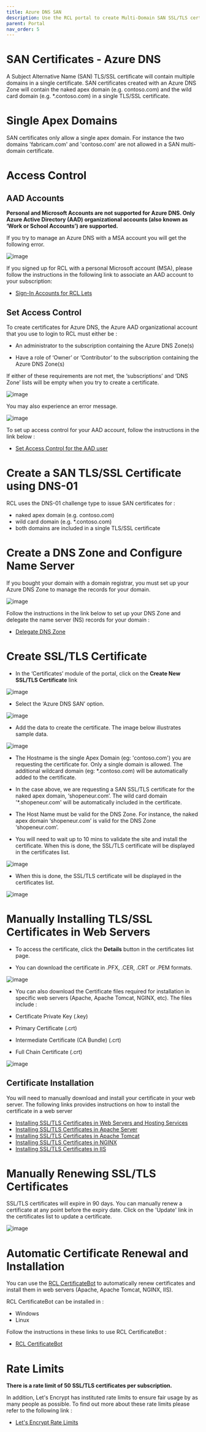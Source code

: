 ```yaml
---
title: Azure DNS SAN
description: Use the RCL portal to create Multi-Domain SAN SSL/TLS certificates using an Azure DNS Zone 
parent: Portal
nav_order: 5
---
```


# SAN Certificates - Azure DNS

A Subject Alternative Name (SAN) TLS/SSL certificate will contain multiple domains in a single certificate. SAN certificates created with an Azure DNS Zone will contain the naked apex domain (e.g. contoso.com) and the wild card domain (e.g. *.contoso.com) in a single TLS/SSL certificate.

# Single Apex Domains

SAN certificates only allow a single apex domain. For instance the two domains 'fabricam.com' and 'contoso.com' are not allowed in a SAN multi-domain certificate.

# Access Control

## AAD Accounts

**Personal and Microsoft Accounts are not supported for Azure DNS. Only Azure Active Directory (AAD) organizational accounts (also known as ‘Work or School Accounts’) are supported.**

If you try to manage an Azure DNS with a MSA account you will get the following error.

![image](../images/portal/arm-consent-error.PNG)

If you signed up for RCL with a personal Microsoft account (MSA), please follow the instructions in the following link to associate an AAD account to your subscription:

- [Sign-In Accounts for RCL Lets](../authorization/sign-in-accounts)

## Set Access Control

To create certificates for Azure DNS, the Azure AAD organizational account that you use to login to RCL must either be :

- An administrator to the subscription containing the Azure DNS Zone(s)

- Have a role of ‘Owner’ or ‘Contributor’ to the subscription containing the Azure DNS Zone(s)

If either of these requirements are not met, the ‘subscriptions’ and ‘DNS Zone’ lists will be empty when you try to create a certificate.

![image](../images/portal/access-control-subscriptions_dns_empty.png)

You may also experience an error message.

![image](../images/portal/access-control-errormsg.png)

To set up access control for your AAD account, follow the instructions in the link below :

- [Set Access Control for the AAD user](../authorization/access-control-user)

# Create a SAN TLS/SSL Certificate using DNS-01

RCL uses the DNS-01 challenge type to issue SAN certificates for :

- naked apex domain (e.g. contoso.com)
- wild card domain (e.g. *.contoso.com)
- both domains are included in a single TLS/SSL certificate

# Create a DNS Zone and Configure Name Server

If you bought your domain with a domain registrar, you must set up your Azure DNS Zone to manage the records for your domain.

![image](../images/portal/dns-zone-setup.png)

Follow the instructions in the link below to set up your DNS Zone and delegate the name server (NS) records for your domain :

- [Delegate DNS Zone](https://docs.microsoft.com/bs-latn-ba/azure/dns/dns-delegate-domain-azure-dns)

# Create SSL/TLS Certificate

- In the ‘Certificates’ module of the portal, click on the **Create New SSL/TLS Certificate** link

![image](../images/portal/create-new.PNG)

- Select the ‘Azure DNS SAN’ option.

![image](../images/portal/azure-dns-san-select.png)

- Add the data to create the certificate. The image below illustrates sample data.

![image](../images/portal/azure-dns-san-create.png)

- The Hostname is the single Apex Domain (eg: 'contoso.com') you are requesting the certificate for. Only a single domain is allowed. The additional wildcard domain (eg: *.contoso.com) will be automatically added to the certificate.

- In the case above, we are requesting a SAN SSL/TLS certificate for the naked apex domain, ‘shopeneur.com’. The wild card domain '*.shopeneur.com' will be automatically included in the certificate.

- The Host Name must be valid for the DNS Zone. For instance, the naked apex domain ‘shopeneur.com’ is valid for the DNS Zone ‘shopeneur.com’.

- You will need to wait up to 10 mins to validate the site and install the certificate. When this is done, the SSL/TLS certificate will be displayed in the certificates list.

![image](../images/portal/certificate-ordered.PNG)

- When this is done, the SSL/TLS certificate will be displayed in the certificates list.

![image](../images/portal/certificate-list.PNG)

# Manually Installing TLS/SSL Certificates in Web Servers

- To access the certificate, click the **Details** button in the certificates list page.

- You can download the certificate in .PFX, .CER, .CRT or .PEM formats.

![image](../images/portal/certificate-download.PNG)

- You can also download the Certificate files required for installation in specific web servers (Apache, Apache Tomcat, NGINX, etc). The files include :

- Certificate Private Key (.key)
- Primary Certificate (.crt)
- Intermediate Certificate (CA Bundle) (.crt)
- Full Chain Certificate (.crt)

![image](../images/portal/certificate-download-webserver.PNG)

## Certificate Installation

You will need to manually download and install your certificate in your web server. The following links provides instructions on how to install the certificate in a web server

- [Installing SSL/TLS Certificates in Web Servers and Hosting Services](../installations/web-servers)
- [Installing SSL/TLS Certificates in Apache Server](../installations/apache)
- [Installing SSL/TLS Certificates in Apache Tomcat](../installations/apache-tomcat)
- [Installing SSL/TLS Certificates in NGINX](../installations/nginx)
- [Installing SSL/TLS Certificates in IIS](../installations/iis)

# Manually Renewing SSL/TLS Certificates

SSL/TLS certificates will expire in 90 days. You can manually renew a certificate at any point before the expiry date. Click on the 'Update' link in the certificates list to update a certificate.

![image](../images/portal/azure-dns-update.PNG)

# Automatic Certificate Renewal and Installation

You can use the [RCL CertificateBot](../certbot/certbot) to automatically renew certificates and install them in web servers (Apache, Apache Tomcat, NGINX, IIS).

RCL CertificateBot can be installed in :

- Windows
- Linux

Follow the instructions in these links to use RCL CertificateBot :

- [RCL CertificateBot](../certbot/certbot)


# Rate Limits

**There is a rate limit of 50 SSL/TLS certificates per subscription.**

In addition, Let's Encrypt has instituted rate limits to ensure fair usage by as many people as possible. To find out more about these rate limits please refer to the following link :

- [Let's Encrypt Rate Limits](https://letsencrypt.org/docs/rate-limits/)